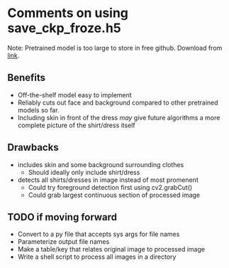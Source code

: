 # Comments on using save_ckp_froze.h5

Note: Pretrained model is too large to store in free github.  Download from [link](https://drive.google.com/u/0/uc?id=1l7PUB8uAGRyqvZ0ti0ZACoI2CzJxOVoI&export=download).

## Benefits

- Off-the-shelf model easy to implement
- Reliably cuts out face and background compared to other pretrained models so far.
- Including skin in front of the dress *may* give future algorithms a more complete picture of the shirt/dress itself

## Drawbacks

- includes skin and some background surrounding clothes
  - Should ideally only include shirt/dress
- detects all shirts/dresses in image instead of most promenent
  - Could try foreground detection first using cv2.grabCut()
  - Could grab largest continuous section of processed image

## TODO if moving forward

- Convert to a py file that accepts sys args for file names
- Parameterize output file names
- Make a table/key that relates original image to processed image
- Write a shell script to process all images in a directory
